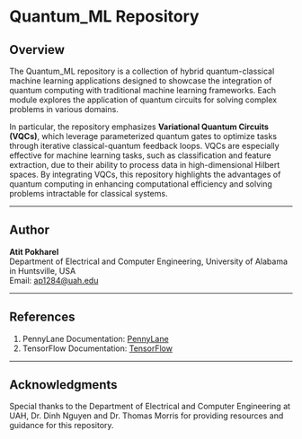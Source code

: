 # **Quantum_ML Repository**

## **Overview**
The Quantum_ML repository is a collection of hybrid quantum-classical machine learning applications designed to showcase the integration of quantum computing with traditional machine learning frameworks. Each module explores the application of quantum circuits for solving complex problems in various domains. 

In particular, the repository emphasizes **Variational Quantum Circuits (VQCs)**, which leverage parameterized quantum gates to optimize tasks through iterative classical-quantum feedback loops. VQCs are especially effective for machine learning tasks, such as classification and feature extraction, due to their ability to process data in high-dimensional Hilbert spaces. By integrating VQCs, this repository highlights the advantages of quantum computing in enhancing computational efficiency and solving problems intractable for classical systems.

---

## **Author**
**Atit Pokharel**  
Department of Electrical and Computer Engineering, University of Alabama in Huntsville, USA  
Email: [ap1284@uah.edu](mailto:ap1284@uah.edu)

---

## **References**
1. PennyLane Documentation: [PennyLane](https://pennylane.ai/documentation.html)
2. TensorFlow Documentation: [TensorFlow](https://www.tensorflow.org/)

---

## **Acknowledgments**
Special thanks to the Department of Electrical and Computer Engineering at UAH, Dr. Dinh Nguyen and Dr. Thomas Morris for providing resources and guidance for this repository.
